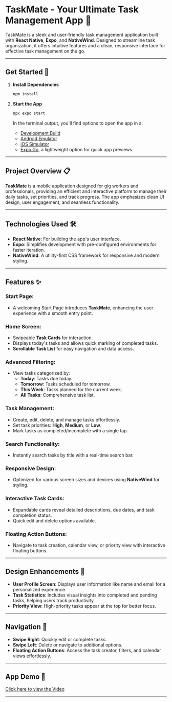 # TaskMate - Your Ultimate Task Management App 👋

TaskMate is a sleek and user-friendly task management application built with **React Native**, **Expo**, and **NativeWind**. Designed to streamline task organization, it offers intuitive features and a clean, responsive interface for effective task management on the go.

---

## Get Started 🚀

1. **Install Dependencies**

   ```bash
   npm install
   ```

2. **Start the App**

   ```bash
   npx expo start
   ```

   In the terminal output, you'll find options to open the app in a:

   - [Development Build](https://docs.expo.dev/develop/development-builds/introduction/)
   - [Android Emulator](https://docs.expo.dev/workflow/android-studio-emulator/)
   - [iOS Simulator](https://docs.expo.dev/workflow/ios-simulator/)
   - [Expo Go](https://expo.dev/go), a lightweight option for quick app previews.

---

## Project Overview 📋

**TaskMate** is a mobile application designed for gig workers and professionals, providing an efficient and interactive platform to manage their daily tasks, set priorities, and track progress. The app emphasizes clean UI design, user engagement, and seamless functionality.

---

## Technologies Used 🛠️

- **React Native**: For building the app's user interface.
- **Expo**: Simplifies development with pre-configured environments for faster iteration.
- **NativeWind**: A utility-first CSS framework for responsive and modern styling.

---

## Features ✨

### Start Page:
- A welcoming Start Page introduces **TaskMate**, enhancing the user experience with a smooth entry point.

### Home Screen:
- Swipeable **Task Cards** for interaction.
- Displays today's tasks and allows quick marking of completed tasks.
- **Scrollable Task List** for easy navigation and data access.

### Advanced Filtering:
- View tasks categorized by:
  - **Today**: Tasks due today.
  - **Tomorrow**: Tasks scheduled for tomorrow.
  - **This Week**: Tasks planned for the current week.
  - **All Tasks**: Comprehensive task list.

### Task Management:
- Create, edit, delete, and manage tasks effortlessly.
- Set task priorities: **High**, **Medium**, or **Low**.
- Mark tasks as completed/incomplete with a single tap.

### Search Functionality:
- Instantly search tasks by title with a real-time search bar.

### Responsive Design:
- Optimized for various screen sizes and devices using **NativeWind** for styling.

### Interactive Task Cards:
- Expandable cards reveal detailed descriptions, due dates, and task completion status.
- Quick edit and delete options available.

### Floating Action Buttons:
- Navigate to task creation, calendar view, or priority view with interactive floating buttons.

---

## Design Enhancements 🎨

- **User Profile Screen**: Displays user information like name and email for a personalized experience.
- **Task Statistics**: Includes visual insights into completed and pending tasks, helping users track productivity.
- **Priority View**: High-priority tasks appear at the top for better focus.

---

## Navigation 📱

- **Swipe Right**: Quickly edit or complete tasks.
- **Swipe Left**: Delete or navigate to additional options.
- **Floating Action Buttons**: Access the task creator, filters, and calendar views effortlessly.

---

## App Demo 🎥

[Click here to view the Video](https://drive.google.com/file/d/1lL7HoRr59tsN_GT_R1fDMkzOs-XMCB6D/view?usp=sharing)

---
